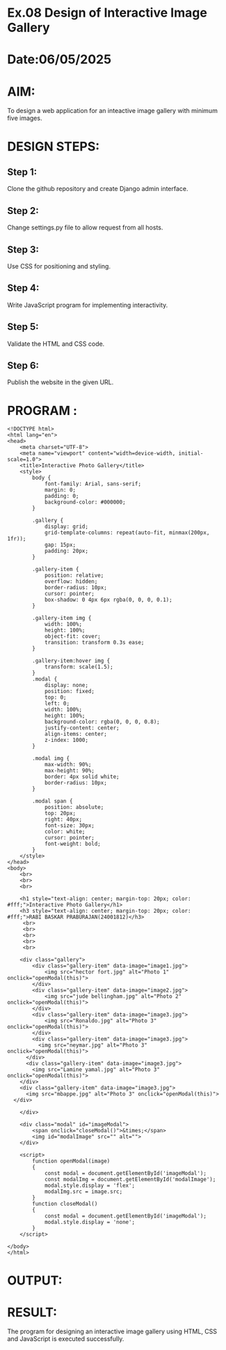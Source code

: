 # Ex.08 Design of Interactive Image Gallery
# Date:06/05/2025
# AIM:
To design a web application for an inteactive image gallery with minimum five images.

# DESIGN STEPS:
## Step 1:
Clone the github repository and create Django admin interface.

## Step 2:
Change settings.py file to allow request from all hosts.

## Step 3:
Use CSS for positioning and styling.

## Step 4:
Write JavaScript program for implementing interactivity.

## Step 5:
Validate the HTML and CSS code.

## Step 6:
Publish the website in the given URL.

# PROGRAM :
```
<!DOCTYPE html>
<html lang="en">
<head>
    <meta charset="UTF-8">
    <meta name="viewport" content="width=device-width, initial-scale=1.0">
    <title>Interactive Photo Gallery</title>
    <style>
        body {
            font-family: Arial, sans-serif;
            margin: 0;
            padding: 0;
            background-color: #000000;
        }

        .gallery {
            display: grid;
            grid-template-columns: repeat(auto-fit, minmax(200px, 1fr));
            gap: 15px;
            padding: 20px;
        }

        .gallery-item {
            position: relative;
            overflow: hidden;
            border-radius: 10px;
            cursor: pointer;
            box-shadow: 0 4px 6px rgba(0, 0, 0, 0.1);
        }

        .gallery-item img {
            width: 100%;
            height: 100%;
            object-fit: cover;
            transition: transform 0.3s ease;
        }

        .gallery-item:hover img {
            transform: scale(1.5);
        }
        .modal {
            display: none;
            position: fixed;
            top: 0;
            left: 0;
            width: 100%;
            height: 100%;
            background-color: rgba(0, 0, 0, 0.8);
            justify-content: center;
            align-items: center;
            z-index: 1000;
        }

        .modal img {
            max-width: 90%;
            max-height: 90%;
            border: 4px solid white;
            border-radius: 10px;
        }

        .modal span {
            position: absolute;
            top: 20px;
            right: 40px;
            font-size: 30px;
            color: white;
            cursor: pointer;
            font-weight: bold;
        }
    </style>
</head>
<body>
    <br>
    <br>
    <br>

    <h1 style="text-align: center; margin-top: 20px; color: #fff;">Interactive Photo Gallery</h1>
    <h3 style="text-align: center; margin-top: 20px; color: #fff;">RABI BASKAR PRABURAJAN(24001812)</h3>
     <br>
     <br>
     <br>
     <br>
     <br>

    <div class="gallery">
        <div class="gallery-item" data-image="image1.jpg">
            <img src="hector fort.jpg" alt="Photo 1" onclick="openModal(this)">
        </div>
        <div class="gallery-item" data-image="image2.jpg">
            <img src="jude bellingham.jpg" alt="Photo 2" onclick="openModal(this)">
        </div>
        <div class="gallery-item" data-image="image3.jpg">
            <img src="Ronaldo.jpg" alt="Photo 3" onclick="openModal(this)">
        </div>
        <div class="gallery-item" data-image="image3.jpg">
          <img src="neymar.jpg" alt="Photo 3" onclick="openModal(this)">
      </div>
      <div class="gallery-item" data-image="image3.jpg">
        <img src="Lamine yamal.jpg" alt="Photo 3" onclick="openModal(this)">
    </div>
    <div class="gallery-item" data-image="image3.jpg">
      <img src="mbappe.jpg" alt="Photo 3" onclick="openModal(this)">
  </div>
        
    </div>

    <div class="modal" id="imageModal">
        <span onclick="closeModal()">&times;</span>
        <img id="modalImage" src="" alt="">
    </div>

    <script>
        function openModal(image) 
        {
            const modal = document.getElementById('imageModal');
            const modalImg = document.getElementById('modalImage');
            modal.style.display = 'flex';
            modalImg.src = image.src;
        }
        function closeModal() 
        {
            const modal = document.getElementById('imageModal');
            modal.style.display = 'none';
        }
    </script>

</body>
</html>

```
# OUTPUT:



# RESULT:
The program for designing an interactive image gallery using HTML, CSS and JavaScript is executed successfully.
